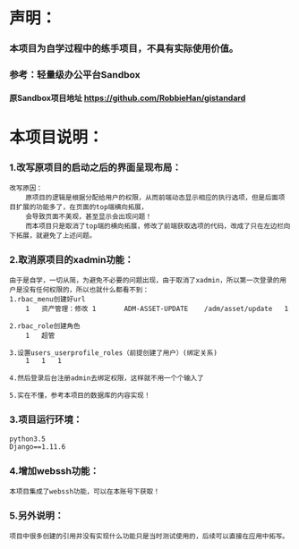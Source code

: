 # 声明：
### 本项目为自学过程中的练手项目，不具有实际使用价值。
### 参考：轻量级办公平台Sandbox
#### 原Sandbox项目地址 https://github.com/RobbieHan/gistandard

# 本项目说明：
### 1.改写原项目的启动之后的界面呈现布局：
    改写原因：
        原项目的逻辑是根据分配给用户的权限，从而前端动态显示相应的执行选项，但是后面项目扩展的功能多了，在页面的top端横向拓展，
        会导致页面不美观，甚至显示会出现问题！
        而本项目只是取消了top端的横向拓展，修改了前端获取选项的代码，改成了只在左边栏向下拓展，就避免了上述问题。
### 2.取消原项目的xadmin功能：
    由于是自学，一切从简，为避免不必要的问题出现，由于取消了xadmin，所以第一次登录的用户是没有任何权限的，所以也就什么都看不到：
    1.rbac_menu创建好url
        1	资产管理：修改	1		ADM-ASSET-UPDATE	/adm/asset/update	1
    
    2.rbac_role创建角色
        1	超管
        
    3.设置users_userprofile_roles（前提创建了用户）(绑定关系)
        1	1	1
    
    4.然后登录后台注册admin去绑定权限，这样就不用一个个输入了
    
    5.实在不懂，参考本项目的数据库的内容实现！


    
### 3.项目运行环境：
    python3.5
    Django==1.11.6
    
### 4.增加webssh功能：
    本项目集成了webssh功能，可以在本账号下获取！
    
### 5.另外说明：
    项目中很多创建的引用并没有实现什么功能只是当时测试使用的，后续可以直接在应用中拓写。
 
    
